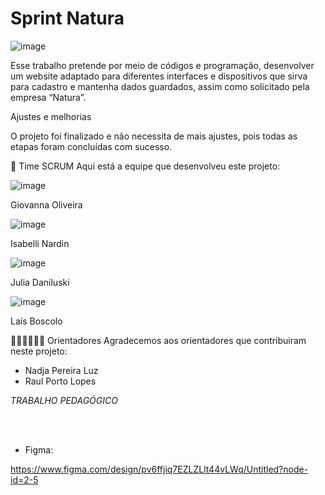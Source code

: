 # Sprint Natura

![image](https://github.com/user-attachments/assets/f23a4f74-0b9c-4575-8df1-0ffcf41d26bc)


Esse trabalho pretende por meio de códigos e programação, desenvolver um website adaptado para diferentes interfaces e dispositivos que sirva para cadastro e mantenha dados guardados, assim como solicitado pela empresa “Natura”. 


Ajustes e melhorias

O projeto foi finalizado e não necessita de mais ajustes, pois todas as etapas foram concluídas com sucesso.

 

 🤝 Time SCRUM
Aqui está a equipe que desenvolveu este projeto:

![image](https://github.com/user-attachments/assets/5ae087d0-af12-4bf8-a9b6-a5f6567513f6)

Giovanna Oliveira

![image](https://github.com/user-attachments/assets/4a6f2da5-b54d-4247-81fc-d8a36d809ecd)

Isabelli Nardin

![image](https://github.com/user-attachments/assets/1dbe1d56-57b6-4e6b-bf24-c63f2c9d6760)

Julia Daniluski 

![image](https://github.com/user-attachments/assets/c5b37384-a981-4c0b-870c-523ffe0292bb)

Laís Boscolo 


🧙🏽‍♂️👩🏻‍💻 Orientadores
Agradecemos aos orientadores que contribuiram neste projeto:


* Nadja Pereira Luz
* Raul Porto Lopes


*TRABALHO PEDAGÓGICO*

<br>
<br>

* Figma:

https://www.figma.com/design/pv6ffjiq7EZLZLlt44vLWq/Untitled?node-id=2-5
